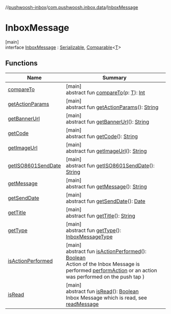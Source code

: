 //[pushwoosh-inbox](../../../index.md)/[com.pushwoosh.inbox.data](../index.md)/[InboxMessage](index.md)

# InboxMessage

[main]\
interface [InboxMessage](index.md) : [Serializable](https://developer.android.com/reference/kotlin/java/io/Serializable.html), [Comparable](https://developer.android.com/reference/kotlin/java/lang/Comparable.html)&lt;[T](https://developer.android.com/reference/kotlin/java/lang/Comparable.html)&gt;

## Functions

| Name | Summary |
|---|---|
| [compareTo](index.md#-1554281679%2FFunctions%2F1579049883) | [main]<br>abstract fun [compareTo](index.md#-1554281679%2FFunctions%2F1579049883)(p: [T](https://developer.android.com/reference/kotlin/java/lang/Comparable.html)): [Int](https://kotlinlang.org/api/latest/jvm/stdlib/kotlin-stdlib/kotlin/-int/index.html) |
| [getActionParams](get-action-params.md) | [main]<br>abstract fun [getActionParams](get-action-params.md)(): [String](https://developer.android.com/reference/kotlin/java/lang/String.html) |
| [getBannerUrl](get-banner-url.md) | [main]<br>abstract fun [getBannerUrl](get-banner-url.md)(): [String](https://developer.android.com/reference/kotlin/java/lang/String.html) |
| [getCode](get-code.md) | [main]<br>abstract fun [getCode](get-code.md)(): [String](https://developer.android.com/reference/kotlin/java/lang/String.html) |
| [getImageUrl](get-image-url.md) | [main]<br>abstract fun [getImageUrl](get-image-url.md)(): [String](https://developer.android.com/reference/kotlin/java/lang/String.html) |
| [getISO8601SendDate](get-i-s-o8601-send-date.md) | [main]<br>abstract fun [getISO8601SendDate](get-i-s-o8601-send-date.md)(): [String](https://developer.android.com/reference/kotlin/java/lang/String.html) |
| [getMessage](get-message.md) | [main]<br>abstract fun [getMessage](get-message.md)(): [String](https://developer.android.com/reference/kotlin/java/lang/String.html) |
| [getSendDate](get-send-date.md) | [main]<br>abstract fun [getSendDate](get-send-date.md)(): [Date](https://developer.android.com/reference/kotlin/java/util/Date.html) |
| [getTitle](get-title.md) | [main]<br>abstract fun [getTitle](get-title.md)(): [String](https://developer.android.com/reference/kotlin/java/lang/String.html) |
| [getType](get-type.md) | [main]<br>abstract fun [getType](get-type.md)(): [InboxMessageType](../-inbox-message-type/index.md) |
| [isActionPerformed](is-action-performed.md) | [main]<br>abstract fun [isActionPerformed](is-action-performed.md)(): [Boolean](https://kotlinlang.org/api/latest/jvm/stdlib/kotlin-stdlib/kotlin/-boolean/index.html)<br>Action of the Inbox Message is performed [performAction](../../com.pushwoosh.inbox/-pushwoosh-inbox/perform-action.md) or an action was performed on the push tap ) |
| [isRead](is-read.md) | [main]<br>abstract fun [isRead](is-read.md)(): [Boolean](https://kotlinlang.org/api/latest/jvm/stdlib/kotlin-stdlib/kotlin/-boolean/index.html)<br>Inbox Message which is read, see [readMessage](../../com.pushwoosh.inbox/-pushwoosh-inbox/read-message.md) |
